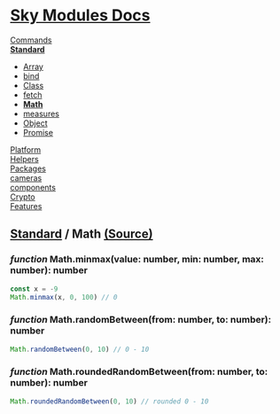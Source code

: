 <!--- This Math was auto-generated using "npx sky readme" --> 

# [Sky Modules Docs](../../README.md)

[Commands](..%2F..%2F%5Fcommands%2FREADME.md)   
**[Standard](..%2F..%2Fstandard%2FREADME.md)**   
* [Array](..%2F..%2Fstandard%2FArray%2FREADME.md)
* [bind](..%2F..%2Fstandard%2Fbind%2FREADME.md)
* [Class](..%2F..%2Fstandard%2FClass%2FREADME.md)
* [fetch](..%2F..%2Fstandard%2Ffetch%2FREADME.md)
* **[Math](..%2F..%2Fstandard%2FMath%2FREADME.md)**
* [measures](..%2F..%2Fstandard%2Fmeasures%2FREADME.md)
* [Object](..%2F..%2Fstandard%2FObject%2FREADME.md)
* [Promise](..%2F..%2Fstandard%2FPromise%2FREADME.md)
  
[Platform](..%2F..%2Fplatform%2FREADME.md)   
[Helpers](..%2F..%2Fhelpers%2FREADME.md)   
[Packages](..%2F..%2Fpkgs%2FREADME.md)   
[cameras](..%2F..%2Fcameras%2FREADME.md)   
[components](..%2F..%2Fcomponents%2FREADME.md)   
[Crypto](..%2F..%2Fcrypto%2FREADME.md)   
[Features](..%2F..%2Ffeatures%2FREADME.md)   

## [Standard](..%2F..%2Fstandard%2FREADME.md) / Math [(Source)](..%2F..%2Fstandard%2FMath%2F)

  
### _function_ Math.minmax(value: number, min: number, max: number): number

```ts
const x = -9
Math.minmax(x, 0, 100) // 0

```

### _function_ Math.randomBetween(from: number, to: number): number

```ts
Math.randomBetween(0, 10) // 0 - 10

```

### _function_ Math.roundedRandomBetween(from: number, to: number): number

```ts
Math.roundedRandomBetween(0, 10) // rounded 0 - 10

```